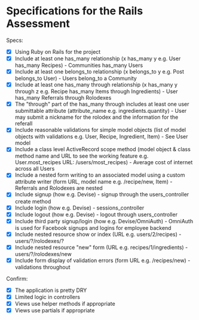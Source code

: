 # Specifications for the Rails Assessment

Specs:
- [x] Using Ruby on Rails for the project
- [x] Include at least one has_many relationship (x has_many y e.g. User has_many Recipes) 
           - Communities has_many Users
- [x] Include at least one belongs_to relationship (x belongs_to y e.g. Post belongs_to User)
           - Users belong_to a Community
- [x] Include at least one has_many through relationship (x has_many y through z e.g. Recipe has_many Items through Ingredients)
           - User has_many Referrals through Rolodexes 
- [x] The "through" part of the has_many through includes at least one user submittable attribute (attribute_name e.g. ingredients.quantity)
           - User may submit a nickname for the rolodex and the information for the referall 
- [x] Include reasonable validations for simple model objects (list of model objects with validations e.g. User, Recipe, Ingredient, Item)
           - See User model
- [x] Include a class level ActiveRecord scope method (model object & class method name and URL to see the working feature e.g. User.most_recipes URL: /users/most_recipes)
           - Average cost of internet across all Users
- [x] Include a nested form writing to an associated model using a custom attribute writer (form URL, model name e.g. /recipe/new, Item)
           - Referrals and Rolodexes are nested
- [x] Include signup (how e.g. Devise)
           - signup through the users_controller create method
- [x] Include login (how e.g. Devise)
           - sessions_controller
- [x] Include logout (how e.g. Devise)
           - logout through users_controller
- [x] Include third party signup/login (how e.g. Devise/OmniAuth)
           - OmniAuth is used for Facebook signups and logins for employee backend
- [x] Include nested resource show or index (URL e.g. users/2/recipes)
           - users/?/rolodexes/?
- [x] Include nested resource "new" form (URL e.g. recipes/1/ingredients)
           - users/?/rolodexes/new
- [x] Include form display of validation errors (form URL e.g. /recipes/new)
           - validations throughout

Confirm:
- [x] The application is pretty DRY
- [x] Limited logic in controllers
- [x] Views use helper methods if appropriate
- [x] Views use partials if appropriate
